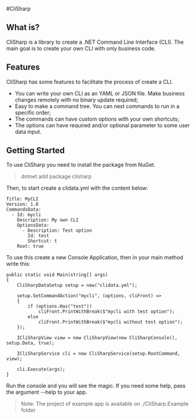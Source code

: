 #CliSharp

## What is?

CliSharp is a library to create a .NET Command Line Interface (CLI). The main goal is to create your own CLI with only business code.

## Features

CliSharp has some features to facilitate the process of create a CLI.

- You can write your own CLI as an YAML or JSON file. Make business changes remotely with no binary update required;
- Easy to make a command tree. You can nest commands to run in a specific order;
- The commands can have custom options with your own shortcuts;
- The options can have required and/or optional parameter to some user data input.

## Getting Started

To use CliSharp you need to install the package from NuGet.

> dotnet add package clisharp

Then, to start create a clidata.yml with the content below:

```
Title: MyCLI
Version: 1.0
CommandsData:
  - Id: mycli
    Description: My own CLI
    OptionsData:
      - Description: Test option
        Id: test
        Shortcut: t
    Root: true
```

To use this create a new Console Application, then in your main method write this:

```
public static void Main(string[] args)
{
    CliSharpDataSetup setup = new("clidata.yml");

    setup.SetCommandAction("mycli", (options, cliFront) =>
    {
        if (options.Has("test"))
            cliFront.PrintWithBreak($"mycli with test option");
        else
            cliFront.PrintWithBreak($"mycli without test option");
    });

    ICliSharpView view = new CliSharpView(new CliSharpConsole(), setup.Data, true);

    ICliSharpService cli = new CliSharpService(setup.RootCommand, view);

    cli.Execute(args);
}
```

Run the console and you will see the magic. If you need some help, pass the argument --help to your app.

> Note: The project of example app is available on ./CliSharp.Example folder